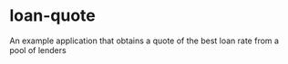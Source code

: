 # loan-quote
An example application that obtains a quote of the best loan rate from a pool of lenders
